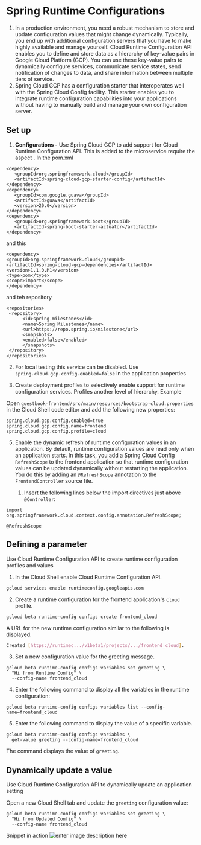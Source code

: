 # Spring Runtime Configurations

1. In a production environment, you need a robust mechanism to store and update configuration values that might change dynamically. Typically, you end up with additional configuration servers that you have to make highly available and manage yourself. Cloud Runtime Configuration API enables you to define and store data as a hierarchy of key-value pairs in Google Cloud Platform (GCP). You can use these key-value pairs to dynamically configure services, communicate service states, send notification of changes to data, and share information between multiple tiers of service.
2. Spring Cloud GCP has a configuration starter that interoperates well with the Spring Cloud Config facility. This starter enables you to integrate runtime configuration capabilities into your applications without having to manually build and manage your own configuration server.
## Set up
1.  **Configurations -** Use Spring Cloud GCP to add support for Cloud Runtime Configuration API. This is added to the microservice require the aspect .  In the pom.xml
```
<dependency>
   <groupId>org.springframework.cloud</groupId>
   <artifactId>spring-cloud-gcp-starter-config</artifactId>
</dependency>
<dependency>
   <groupId>com.google.guava</groupId>
   <artifactId>guava</artifactId>
   <version>20.0</version>
</dependency>
<dependency>
   <groupId>org.springframework.boot</groupId>
   <artifactId>spring-boot-starter-actuator</artifactId>
</dependency>
```
and this 
```
<dependency>
<groupId>org.springframework.cloud</groupId>
<artifactId>spring-cloud-gcp-dependencies</artifactId>
<version>1.1.0.M1</version>
<type>pom</type>
<scope>import</scope>
</dependency>

```
and teh repository
```
<repositories>
 <repository>
      <id>spring-milestones</id>
      <name>Spring Milestones</name>
      <url>https://repo.spring.io/milestone</url>
      <snapshots>
	  <enabled>false</enabled>
      </snapshots>
 </repository>
</repositories>

```
2. For local testing this service can be disabled. Use 
`spring.cloud.gcp.config.enabled=false`  in the application properties

3.  Create deployment profiles to selectively enable support for runtime configuration services. Profiles another level of hierarchy. Example 

Open  `guestbook-frontend/src/main/resources/bootstrap-cloud.properties`  in the Cloud Shell code editor and add the following new properties:
```
spring.cloud.gcp.config.enabled=true
spring.cloud.gcp.config.name=frontend
spring.cloud.gcp.config.profile=cloud
```

5. Enable the dynamic refresh of runtime configuration values in an application. 
By default, runtime configuration values are read only when an application starts. In this task, you add a Spring Cloud Config `RefreshScope` to the frontend application so that runtime configuration values can be updated dynamically without restarting the application. You do this by adding an `@RefreshScope` annotation to the `FrontendController` source file.

	1.  Insert the following lines below the import directives just above  `@Controller`:
    

```
import org.springframework.cloud.context.config.annotation.RefreshScope;

@RefreshScope
```
## Defining a parameter
 Use Cloud Runtime Configuration API to create runtime configuration profiles and values
 1.  In the Cloud Shell enable Cloud Runtime Configuration API.
    

```
gcloud services enable runtimeconfig.googleapis.com

```

2.  Create a runtime configuration for the frontend application's  `cloud`  profile.
    

```
gcloud beta runtime-config configs create frontend_cloud

```

A URL for the new runtime configuration similar to the following is displayed:

```bash
Created [https://runtimec.../v1beta1/projects/.../frontend_cloud].
```

3.  Set a new configuration value for the greeting message.
    

```
gcloud beta runtime-config configs variables set greeting \
  "Hi from Runtime Config" \
  --config-name frontend_cloud

```

4.  Enter the following command to display all the variables in the runtime configuration:
    

```
gcloud beta runtime-config configs variables list --config-name=frontend_cloud

```

5.  Enter the following command to display the value of a specific variable.
    

```
gcloud beta runtime-config configs variables \
  get-value greeting --config-name=frontend_cloud

```

The command displays the value of  `greeting`.


## Dynamically update a value
Use Cloud Runtime Configuration API to dynamically update an application setting

Open a new Cloud Shell tab and update the  `greeting`  configuration value:
    

```
gcloud beta runtime-config configs variables set greeting \
  "Hi from Updated Config" \
  --config-name frontend_cloud

```

Snippet in action
![enter image description here](https://i.imgur.com/0Flx6ld.png)
<!--stackedit_data:
eyJoaXN0b3J5IjpbMTIxMTE3MDUxXX0=
-->